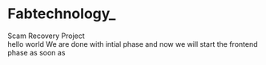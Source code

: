 # Fabtechnology_
Scam Recovery Project 
<br>
hello  world We are done with intial phase and now we will start the frontend phase as soon as 
<br>
